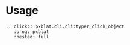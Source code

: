 # Usage

```{eval-rst}
.. click:: pxblat.cli.cli:typer_click_object
   :prog: pxblat
   :nested: full
```
